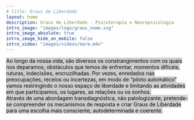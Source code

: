 ```yaml
---
# title: Graus de Liberdade
layout: home
description: Graus de Liberdade - Psicoterapia e Neuropsicologia
intro_image: "images/logo/graus_nome.svg"
intro_image_absolute: true
intro_image_hide_on_mobile: false
intro_video: "images/videos/mare.m4v"
---
```


<mark style="background: rgba(175, 175, 175, 0.6)!important"> Ao longo da nossa vida, são diversos os constrangimentos com os quais nos deparamos, obstáculos que temos de enfrentar, momentos difíceis, ruturas, indecisões, encruzilhadas. Por vezes, enredados nas preocupações, receios ou incertezas, em modo de “piloto automático” vamos restringindo o nosso espaço de liberdade e limitando as atividades em que participamos, os lugares, as relações ou os sonhos.<br>Através de uma abordagem transdiagnóstica, não patologizante, pretende-se compreender os mecanismos de resposta e criar Graus de Liberdade para uma escolha mais consciente, autodeterminada e coerente.</mark> 